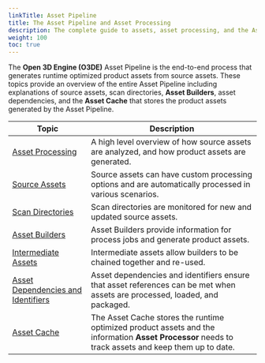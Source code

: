 ```yaml
---
linkTitle: Asset Pipeline 
title: The Asset Pipeline and Asset Processing 
description: The complete guide to assets, asset processing, and the Asset Pipeline in Open 3D Engine (O3DE).
weight: 100
toc: true
---
```


The **Open 3D Engine (O3DE)** Asset Pipeline is the end-to-end process that generates runtime optimized product assets from source assets. These topics provide an overview of the entire Asset Pipeline including explanations of source assets, scan directories, **Asset Builders**, asset dependencies, and the **Asset Cache** that stores the product assets generated by the Asset Pipeline.

| Topic | Description |
| --- | --- |
| [Asset Processing](asset-processing) | A high level overview of how source assets are analyzed, and how product assets are generated. |
| [Source Assets](source-assets) |  Source assets can have custom processing options and are automatically processed in various scenarios. |
| [Scan Directories](scan-directories) | Scan directories are monitored for new and updated source assets. |
| [Asset Builders](asset-builders) | Asset Builders provide information for process jobs and generate product assets. |
| [Intermediate Assets](intermediate-assets) | Intermediate assets allow builders to be chained together and re-used. |
| [Asset Dependencies and Identifiers](asset-dependencies-and-identifiers) | Asset dependencies and identifiers ensure that asset references can be met when assets are processed, loaded, and packaged. |
| [Asset Cache](asset-cache) | The Asset Cache stores the runtime optimized product assets and the information **Asset Processor** needs to track assets and keep them up to date. |
